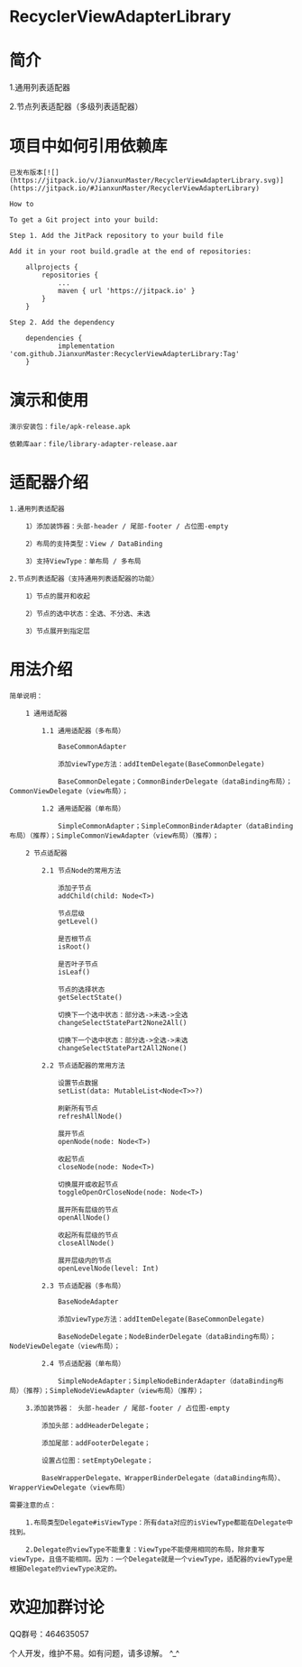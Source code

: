 # RecyclerViewAdapterLibrary

# 简介

   1.通用列表适配器

   2.节点列表适配器（多级列表适配器）

# 项目中如何引用依赖库

    已发布版本[![](https://jitpack.io/v/JianxunMaster/RecyclerViewAdapterLibrary.svg)](https://jitpack.io/#JianxunMaster/RecyclerViewAdapterLibrary)

    How to

    To get a Git project into your build:

    Step 1. Add the JitPack repository to your build file

    Add it in your root build.gradle at the end of repositories:

        allprojects {
            repositories {
                ...
                maven { url 'https://jitpack.io' }
            }
        }

    Step 2. Add the dependency

        dependencies {
                implementation 'com.github.JianxunMaster:RecyclerViewAdapterLibrary:Tag'
        }

# 演示和使用

    演示安装包：file/apk-release.apk

    依赖库aar：file/library-adapter-release.aar
  
# 适配器介绍

    1.通用列表适配器

        1）添加装饰器：头部-header / 尾部-footer / 占位图-empty

        2）布局的支持类型：View / DataBinding

        3）支持ViewType：单布局 / 多布局

    2.节点列表适配器（支持通用列表适配器的功能）

        1）节点的展开和收起

        2）节点的选中状态：全选、不分选、未选

        3）节点展开到指定层

# 用法介绍

    简单说明：

        1 通用适配器

            1.1 通用适配器（多布局）

                BaseCommonAdapter

                添加viewType方法：addItemDelegate(BaseCommonDelegate)

                BaseCommonDelegate；CommonBinderDelegate（dataBinding布局）；CommonViewDelegate（view布局）；

            1.2 通用适配器（单布局）

                SimpleCommonAdapter；SimpleCommonBinderAdapter（dataBinding布局）（推荐）；SimpleCommonViewAdapter（view布局）（推荐）；

        2 节点适配器

            2.1 节点Node的常用方法

                添加子节点
                addChild(child: Node<T>)

                节点层级
                getLevel()

                是否根节点
                isRoot()

                是否叶子节点
                isLeaf()

                节点的选择状态
                getSelectState()

                切换下一个选中状态：部分选->未选->全选
                changeSelectStatePart2None2All()

                切换下一个选中状态：部分选->全选->未选
                changeSelectStatePart2All2None()

            2.2 节点适配器的常用方法

                设置节点数据
                setList(data: MutableList<Node<T>>?)

                刷新所有节点
                refreshAllNode()

                展开节点
                openNode(node: Node<T>)

                收起节点
                closeNode(node: Node<T>)

                切换展开或收起节点
                toggleOpenOrCloseNode(node: Node<T>)

                展开所有层级的节点
                openAllNode()

                收起所有层级的节点
                closeAllNode()

                展开层级内的节点
                openLevelNode(level: Int)

            2.3 节点适配器（多布局）

                BaseNodeAdapter

                添加viewType方法：addItemDelegate(BaseCommonDelegate)

                BaseNodeDelegate；NodeBinderDelegate（dataBinding布局）；NodeViewDelegate（view布局）；

            2.4 节点适配器（单布局）

                SimpleNodeAdapter；SimpleNodeBinderAdapter（dataBinding布局）（推荐）；SimpleNodeViewAdapter（view布局）（推荐）；

        3.添加装饰器： 头部-header / 尾部-footer / 占位图-empty

            添加头部：addHeaderDelegate；

            添加尾部：addFooterDelegate；

            设置占位图：setEmptyDelegate；

            BaseWrapperDelegate、WrapperBinderDelegate（dataBinding布局）、WrapperViewDelegate（view布局）
  
    需要注意的点：

        1.布局类型Delegate#isViewType：所有data对应的isViewType都能在Delegate中找到。

        2.Delegate的viewType不能重复：ViewType不能使用相同的布局，除非重写viewType，且值不能相同。因为：一个Delegate就是一个viewType，适配器的viewType是根据Delegate的viewType决定的。
    
# 欢迎加群讨论

  QQ群号：464635057
  
  个人开发，维护不易。如有问题，请多谅解。 ^_^
